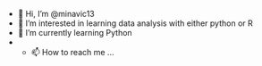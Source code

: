 - 👋 Hi, I’m @minavic13
- 👀 I’m interested in learning data analysis with either python or R
- 🌱 I’m currently learning Python
- - 📫 How to reach me ...

<!---
minavic13/minavic13 is a ✨ special ✨ repository because its `README.md` (this file) appears on your GitHub profile.
You can click the Preview link to take a look at your changes.
--->
